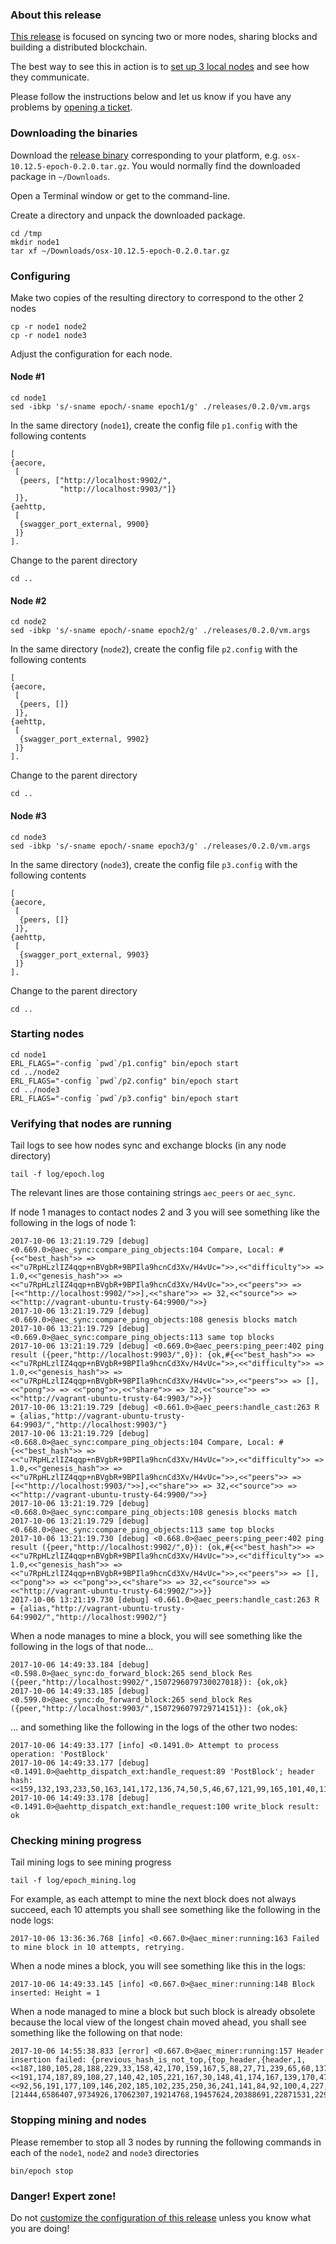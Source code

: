 ### About this release

[This release](https://github.com/aeternity/epoch/releases/tag/v0.2.0-good-peers) is focused on syncing two or more nodes, sharing blocks and building a distributed blockchain. 

The best way to see this in action is to [set up 3 local nodes](https://github.com/aeternity/epoch/blob/v0.2.0-good-peers/doc/CUSTOMIZATION.md) and see how they communicate.

Please follow the instructions below and let us know if you have any problems by [opening a ticket](https://github.com/aeternity/epoch/issues).

### Downloading the binaries

Download the [release binary](https://github.com/aeternity/epoch/releases/tag/v0.2.0-good-peers) corresponding to your platform, e.g. `osx-10.12.5-epoch-0.2.0.tar.gz`. You would normally find the downloaded package in `~/Downloads`. 

Open a Terminal window or get to the command-line. 

Create a directory and unpack the downloaded package.

    cd /tmp
    mkdir node1
    tar xf ~/Downloads/osx-10.12.5-epoch-0.2.0.tar.gz

### Configuring

Make two copies of the resulting directory to correspond to the other 2 nodes

    cp -r node1 node2
    cp -r node1 node3

Adjust the configuration for each node.

#### Node #1

    cd node1
    sed -ibkp 's/-sname epoch/-sname epoch1/g' ./releases/0.2.0/vm.args

In the same directory (`node1`), create the config file `p1.config` with the following contents

    [
    {aecore,
     [
      {peers, ["http://localhost:9902/",
               "http://localhost:9903/"]}
     ]},
    {aehttp,
     [
      {swagger_port_external, 9900}
     ]}
    ].

Change to the parent directory 

    cd ..

#### Node #2

    cd node2
    sed -ibkp 's/-sname epoch/-sname epoch2/g' ./releases/0.2.0/vm.args

In the same directory (`node2`), create the config file `p2.config` with the following contents

    [
    {aecore,
     [
      {peers, []}
     ]},
    {aehttp,
     [
      {swagger_port_external, 9902}
     ]}
    ].

Change to the parent directory 

    cd ..

#### Node #3

    cd node3
    sed -ibkp 's/-sname epoch/-sname epoch3/g' ./releases/0.2.0/vm.args

In the same directory (`node3`), create the config file `p3.config` with the following contents

    [
    {aecore,
     [
      {peers, []}
     ]},
    {aehttp,
     [
      {swagger_port_external, 9903}
     ]}
    ].

Change to the parent directory 

    cd ..

### Starting nodes

    cd node1
    ERL_FLAGS="-config `pwd`/p1.config" bin/epoch start
    cd ../node2
    ERL_FLAGS="-config `pwd`/p2.config" bin/epoch start
    cd ../node3
    ERL_FLAGS="-config `pwd`/p3.config" bin/epoch start

### Verifying that nodes are running

Tail logs to see how nodes sync and exchange blocks (in any node directory)

    tail -f log/epoch.log

The relevant lines are those containing strings `aec_peers` or `aec_sync`.

If node 1 manages to contact nodes 2 and 3 you will see something like the following in the logs of node 1:

    2017-10-06 13:21:19.729 [debug] <0.669.0>@aec_sync:compare_ping_objects:104 Compare, Local: #{<<"best_hash">> => <<"u7RpHLzlIZ4qqp+nBVgbR+9BPIla9hcnCd3Xv/H4vUc=">>,<<"difficulty">> => 1.0,<<"genesis_hash">> => <<"u7RpHLzlIZ4qqp+nBVgbR+9BPIla9hcnCd3Xv/H4vUc=">>,<<"peers">> => [<<"http://localhost:9902/">>],<<"share">> => 32,<<"source">> => <<"http://vagrant-ubuntu-trusty-64:9900/">>}
    2017-10-06 13:21:19.729 [debug] <0.669.0>@aec_sync:compare_ping_objects:108 genesis blocks match
    2017-10-06 13:21:19.729 [debug] <0.669.0>@aec_sync:compare_ping_objects:113 same top blocks
    2017-10-06 13:21:19.729 [debug] <0.669.0>@aec_peers:ping_peer:402 ping result ({peer,"http://localhost:9903/",0}): {ok,#{<<"best_hash">> => <<"u7RpHLzlIZ4qqp+nBVgbR+9BPIla9hcnCd3Xv/H4vUc=">>,<<"difficulty">> => 1.0,<<"genesis_hash">> => <<"u7RpHLzlIZ4qqp+nBVgbR+9BPIla9hcnCd3Xv/H4vUc=">>,<<"peers">> => [],<<"pong">> => <<"pong">>,<<"share">> => 32,<<"source">> => <<"http://vagrant-ubuntu-trusty-64:9903/">>}}
    2017-10-06 13:21:19.729 [debug] <0.661.0>@aec_peers:handle_cast:263 R = {alias,"http://vagrant-ubuntu-trusty-64:9903/","http://localhost:9903/"}
    2017-10-06 13:21:19.729 [debug] <0.668.0>@aec_sync:compare_ping_objects:104 Compare, Local: #{<<"best_hash">> => <<"u7RpHLzlIZ4qqp+nBVgbR+9BPIla9hcnCd3Xv/H4vUc=">>,<<"difficulty">> => 1.0,<<"genesis_hash">> => <<"u7RpHLzlIZ4qqp+nBVgbR+9BPIla9hcnCd3Xv/H4vUc=">>,<<"peers">> => [<<"http://localhost:9903/">>],<<"share">> => 32,<<"source">> => <<"http://vagrant-ubuntu-trusty-64:9900/">>}
    2017-10-06 13:21:19.729 [debug] <0.668.0>@aec_sync:compare_ping_objects:108 genesis blocks match
    2017-10-06 13:21:19.729 [debug] <0.668.0>@aec_sync:compare_ping_objects:113 same top blocks
    2017-10-06 13:21:19.730 [debug] <0.668.0>@aec_peers:ping_peer:402 ping result ({peer,"http://localhost:9902/",0}): {ok,#{<<"best_hash">> => <<"u7RpHLzlIZ4qqp+nBVgbR+9BPIla9hcnCd3Xv/H4vUc=">>,<<"difficulty">> => 1.0,<<"genesis_hash">> => <<"u7RpHLzlIZ4qqp+nBVgbR+9BPIla9hcnCd3Xv/H4vUc=">>,<<"peers">> => [],<<"pong">> => <<"pong">>,<<"share">> => 32,<<"source">> => <<"http://vagrant-ubuntu-trusty-64:9902/">>}}
    2017-10-06 13:21:19.730 [debug] <0.661.0>@aec_peers:handle_cast:263 R = {alias,"http://vagrant-ubuntu-trusty-64:9902/","http://localhost:9902/"}

When a node manages to mine a block, you will see something like the following in the logs of that node...

    2017-10-06 14:49:33.184 [debug] <0.598.0>@aec_sync:do_forward_block:265 send_block Res ({peer,"http://localhost:9902/",1507296079730027018}): {ok,ok}
    2017-10-06 14:49:33.185 [debug] <0.599.0>@aec_sync:do_forward_block:265 send_block Res ({peer,"http://localhost:9903/",1507296079729714151}): {ok,ok}

... and something like the following in the logs of the other two nodes:

    2017-10-06 14:49:33.177 [info] <0.1491.0> Attempt to process operation: 'PostBlock'
    2017-10-06 14:49:33.177 [debug] <0.1491.0>@aehttp_dispatch_ext:handle_request:89 'PostBlock'; header hash: <<159,132,193,233,50,163,141,172,136,74,50,5,46,67,121,99,165,101,40,115,170,112,121,21,8,121,238,132,56,122,150,212>>
    2017-10-06 14:49:33.178 [debug] <0.1491.0>@aehttp_dispatch_ext:handle_request:100 write_block result: ok

### Checking mining progress

Tail mining logs to see mining progress

    tail -f log/epoch_mining.log

For example, as each attempt to mine the next block does not always succeed, each 10 attempts you shall see something like the following in the node logs:

    2017-10-06 13:36:36.768 [info] <0.667.0>@aec_miner:running:163 Failed to mine block in 10 attempts, retrying.

When a node mines a block, you will see something like this in the logs:

    2017-10-06 14:49:33.145 [info] <0.667.0>@aec_miner:running:148 Block inserted: Height = 1

When a node managed to mine a block but such block is already obsolete because the local view of the longest chain moved ahead, you shall see something like the following on that node:

    2017-10-06 14:55:38.833 [error] <0.667.0>@aec_miner:running:157 Header insertion failed: {previous_hash_is_not_top,{top_header,{header,1,<<187,180,105,28,188,229,33,158,42,170,159,167,5,88,27,71,239,65,60,137,90,246,23,39,9,221,215,191,241,248,189,71>>,<<191,174,187,89,108,27,140,42,105,221,167,30,148,41,174,167,139,170,47,89,148,212,116,169,233,137,155,145,130,127,55,35>>,<<92,56,191,177,109,146,202,185,102,235,250,36,241,141,84,92,100,4,227,220,239,5,184,47,28,115,207,92,232,216,81,30>>,553713663,1125596692,1507300094807,1,[21444,6586407,9734926,17062307,19214768,19457624,20388691,22871531,22915558,35146174,37582353,41094493,50512682,50948743,52048504,54359502,58783324,67452260,67905997,72675145,76864212,78278965,80449837,81328841,91880678,93765245,95533733,97720772,101588269,102818356,102936000,107595015,107815273,110989552,112066712,113045125,114172277,115303768,118573306,125832620,127431107,128332518]}}}.

### Stopping mining and nodes

Please remember to stop all 3 nodes by running the following commands in each of the `node1`, `node2` and `node3` directories

    bin/epoch stop

### Danger! Expert zone!

Do not [customize the configuration of this release](https://github.com/aeternity/epoch/blob/v0.2.0-good-peers/doc/CUSTOMIZATION.md) unless you know what you are doing!
